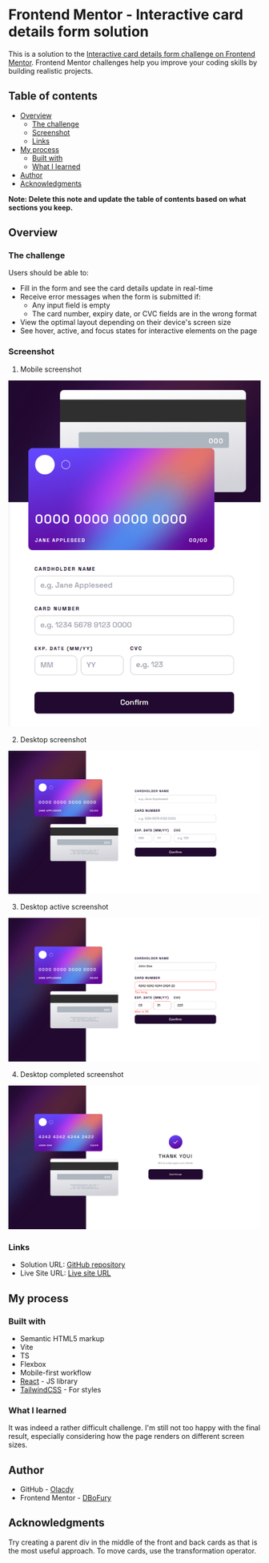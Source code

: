 # Frontend Mentor - Interactive card details form solution

This is a solution to the [Interactive card details form challenge on Frontend Mentor](https://www.frontendmentor.io/challenges/interactive-card-details-form-XpS8cKZDWw). Frontend Mentor challenges help you improve your coding skills by building realistic projects.

## Table of contents

- [Overview](#overview)
  - [The challenge](#the-challenge)
  - [Screenshot](#screenshot)
  - [Links](#links)
- [My process](#my-process)
  - [Built with](#built-with)
  - [What I learned](#what-i-learned)
- [Author](#author)
- [Acknowledgments](#acknowledgments)

**Note: Delete this note and update the table of contents based on what sections you keep.**

## Overview

### The challenge

Users should be able to:

- Fill in the form and see the card details update in real-time
- Receive error messages when the form is submitted if:
  - Any input field is empty
  - The card number, expiry date, or CVC fields are in the wrong format
- View the optimal layout depending on their device's screen size
- See hover, active, and focus states for interactive elements on the page

### Screenshot

1. Mobile screenshot

![Mobile](./screenshots/Mobile.PNG)

2. Desktop screenshot

![Desktop](./screenshots/Desktop.PNG)

3. Desktop active screenshot

![Desktop (active)](./screenshots/Desktop-Active.PNG)

4. Desktop completed screenshot

![Desktop (completed)](./screenshots/Desktop-Completed.PNG)

### Links

- Solution URL: [GitHub repository](https://github.com/Olacdy/frontend-mentor-challenges/tree/main/src/app/interactive-card-details-form)
- Live Site URL: [Live site URL](https://olacdy.github.io/frontend-mentor-challenges/interactive-card-details-form)

## My process

### Built with

- Semantic HTML5 markup
- Vite
- TS
- Flexbox
- Mobile-first workflow
- [React](https://reactjs.org/) - JS library
- [TailwindCSS](https://tailwindcss.com/) - For styles

### What I learned

It was indeed a rather difficult challenge. I'm still not too happy with the final result, especially considering how the page renders on different screen sizes.

## Author

- GitHub - [Olacdy](https://github.com/Olacdy)
- Frontend Mentor - [DBoFury](https://www.frontendmentor.io/profile/DBoFury)

## Acknowledgments

Try creating a parent div in the middle of the front and back cards as that is the most useful approach. To move cards, use the transformation operator.

